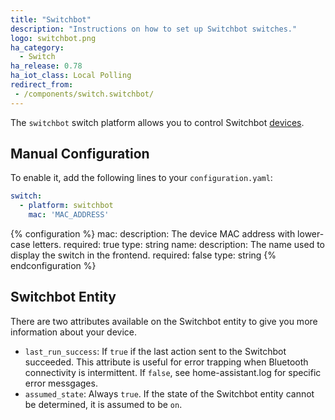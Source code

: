 ```yaml
---
title: "Switchbot"
description: "Instructions on how to set up Switchbot switches."
logo: switchbot.png
ha_category:
  - Switch
ha_release: 0.78
ha_iot_class: Local Polling
redirect_from:
 - /components/switch.switchbot/
---
```


The `switchbot` switch platform allows you to control Switchbot [devices](https://www.switch-bot.com/).

## Manual Configuration

To enable it, add the following lines to your `configuration.yaml`:

```yaml
switch:
  - platform: switchbot
    mac: 'MAC_ADDRESS'
```

{% configuration %}
mac:
  description: The device MAC address with lower-case letters.
  required: true
  type: string
name:
  description: The name used to display the switch in the frontend.
  required: false
  type: string
{% endconfiguration %}

## Switchbot Entity

There are two attributes available on the Switchbot entity to give you more information about your device.

- `last_run_success`: If `true` if the last action sent to the Switchbot succeeded. This attribute is useful for error trapping when Bluetooth connectivity is intermittent. If `false`, see home-assistant.log for specific error messgages.
- `assumed_state`: Always `true`. If the state of the Switchbot entity cannot be determined, it is assumed to be `on`.

